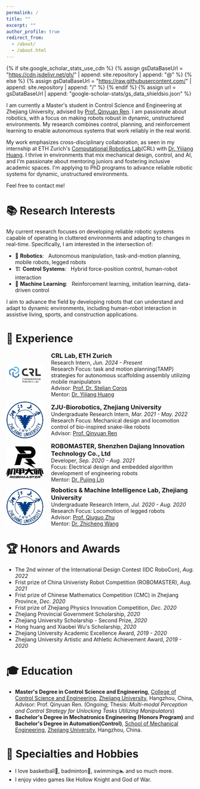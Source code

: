 ```yaml
---
permalink: /
title: ""
excerpt: ""
author_profile: true
redirect_from: 
  - /about/
  - /about.html
---
```


{% if site.google_scholar_stats_use_cdn %}
{% assign gsDataBaseUrl = "https://cdn.jsdelivr.net/gh/" | append: site.repository | append: "@" %}
{% else %}
{% assign gsDataBaseUrl = "https://raw.githubusercontent.com/" | append: site.repository | append: "/" %}
{% endif %}
{% assign url = gsDataBaseUrl | append: "google-scholar-stats/gs_data_shieldsio.json" %}

<span class='anchor' id='about-me'></span>

I am currently a Master's student in Control Science and Engineering at Zhejiang University, advised by [Prof. Qinyuan Ren](https://person.zju.edu.cn/en/0008668). I am passionate about robotics, with a focus on making robots robust in dynamic, unstructured environments. My research combines control, planning, and reinforcement learning to enable autonomous systems that work reliably in the real world.

My work emphasizes cross-disciplinary collaboration, as seen in my internship at ETH Zurich's [Computational Robotics Lab](https://crl.ethz.ch/index.html)(CRL) with [Dr. Yijiang Huang](https://yijiangh.github.io/). I thrive in environments that mix mechanical design, control, and AI, and I'm passionate about mentoring juniors and fostering inclusive academic spaces. I'm applying to PhD programs to advance reliable robotic systems for dynamic, unstructured environments.

Feel free to contact me!

# 📚 Research Interests
My current research focuses on developing reliable robotic systems capable of operating in cluttered environments and adapting to changes in real-time. Specifically, I am interested in the intersection of:
- 🤖 **Robotics**: &nbsp; Autonomous manipulation, task-and-motion planning, mobile robots, legged robots
- 🏗️ **Control Systems**: &nbsp; Hybrid force-position control, human-robot interaction
- 🧠 **Machine Learning**: &nbsp; Reinforcement learning, imitation learning, data-driven control

I aim to advance the field by developing robots that can understand and adapt to dynamic environments, including human-robot interaction in assistive living, sports, and construction applications.

# 🔎 Experience
<div style="display: flex; align-items: center; margin-bottom: 10px;">
    <img src="images/crl_logo.png" alt="Lab Logo" style="width: 100px; height: auto; margin-right: 20px;">
    <div style="margin: 0;">
        <h3 style="margin: 0;"><a href="https://crl.ethz.ch/index.html" style="text-decoration: none; color: inherit;">CRL Lab</a>, ETH Zurich</h3>
        <p style="margin: 0;">Research Intern, <em>Jun. 2024 - Present</em></p>
        <p style="margin: 0;">Research Focus: task and motion planning(TAMP) strategies for autonomous scaffolding assembly utilizing mobile manipulators</p>
        <p style="margin: 0;">Advisor: <a href="https://crl.ethz.ch/people/coros/index.html" target="_blank">Prof. Dr. Stelian Coros</a></p>
        <p style="margin: 0;">Mentor: <a href="https://yijiangh.github.io/" target="_blank">Dr. Yijiang Huang</a></p>
    </div>
</div>

<div style="display: flex; align-items: center; margin-bottom: 10px;">
    <img src="images/zju_logo.png" alt="School Logo" style="width: 100px; height: auto; margin-right: 20px;">
    <div style="margin: 0;">
        <h3 style="margin: 0;"><a href="https://github.com/ZJU-Biorobotics" style="text-decoration: none; color: inherit;">ZJU-Biorobotics</a>, Zhejiang University</h3>
        <p style="margin: 0;">Undergraduate Research Intern, <em>Mar. 2021 - May. 2022</em></p>
        <p style="margin: 0;">Research Focus: Mechanical design and locomotion control of bio-inspired snake-like robots</p>
        <p style="margin: 0;">Advisor: <a href="https://person.zju.edu.cn/en/0008668" target="_blank">Prof. Qinyuan Ren</a></p>
    </div>
</div>

<div style="display: flex; align-items: center; margin-bottom: 10px;">
    <img src="images/rm_logo.png" alt="RM Logo" style="width: 100px; height: auto; margin-right: 20px;">
    <div style="margin: 0;">
        <h3 style="margin: 0;"><a href="https://www.robomaster.com/en-US" style="text-decoration: none; color: inherit;">ROBOMASTER</a>, Shenzhen Dajiang Innovation Technology Co., Ltd</h3>
        <p style="margin: 0;">Developer, <em>Sep. 2020 - Aug. 2021</em></p>
        <p style="margin: 0;">Focus: Electrical design and embedded algorithm development of engineering robots</p>
        <p style="margin: 0;">Mentor: <a href="https://ieeexplore.ieee.org/author/37089021960" target="_blank">Dr. Pujing Lin</a></p>
    </div>
</div>

<div style="display: flex; align-items: center; margin-bottom: 10px;">
    <img src="images/zju_logo.png" alt="School Logo" style="width: 100px; height: auto; margin-right: 20px;">
    <div style="margin: 0;">
        <h3 style="margin: 0;"><a href="https://www.researchgate.net/lab/Robotics-Machine-Intelligence-Lab-ZJU-Qiuguo-Zhu" style="text-decoration: none; color: inherit;">Robotics & Machine Intelligence Lab</a>, Zhejiang University</h3>
        <p style="margin: 0;">Undergraduate Research Intern, <em>Jul. 2020 - Aug. 2020</em></p>
        <p style="margin: 0;">Research Focus: Locomotion of legged robots</p>
        <p style="margin: 0;">Advisor: <a href="https://person.zju.edu.cn/en/0011353" target="_blank">Prof. Qiuguo Zhu</a></p>
        <p style="margin: 0;">Mentor: <a href="https://wang-zhicheng.github.io/" target="_blank">Dr. Zhicheng Wang</a></p>
    </div>
</div>

# 🏆 Honors and Awards
- The 2nd winner of the International Design Contest (IDC RoboCon), *Aug. 2022*
- Frist prize of China Univeristy Robot Competition (ROBOMASTER), *Aug. 2021*
- Frist prize of Chinese Mathematics Competition (CMC) in Zhejiang Province, *Dec. 2020*
- Frist prize of Zhejiang Physics Innovation Competition, *Dec. 2020*
- Zhejiang Provincial Government Scholarship, *2020*
- Zhejiang University Scholarship - Second Prize, *2020*
- Hong huang and Xiaobei Wu's Scholarship, *2020*
- Zhejiang University Academic Excellence Award, *2019 - 2020*
- Zhejiang University Artistic and Athletic Achievement Award, *2019 - 2020*

# 🎓 Education
- **Master's Degree in Control Science and Engineering**, [College of Control Science and Engineering](http://www.cse.zju.edu.cn/cseenglish/main.htm), [Zhejiang University](https://www.zju.edu.cn/english/), Hangzhou, China, Advisor: Prof. Qinyuan Ren. (Ongoing; Thesis: *Multi-modal Perception and Control Strategy for Unlocking Tasks Utilizing Manipulators*)
- **Bachelor's Degree in Mechatronics Engineering (Honors Program)** and **Bachelor's Degree in Automation(Control)**, [School of Mechanical Engineering](http://me.zju.edu.cn/meenglish/main.psp), [Zhejiang University](https://www.zju.edu.cn/english/), Hangzhou, China.

# 🎽 Specialties and Hobbies
- I love basketball🏀, badminton🏸, swimming🏊‍ and so much more.
- I enjoy video games like Hollow Knight and God of War.
